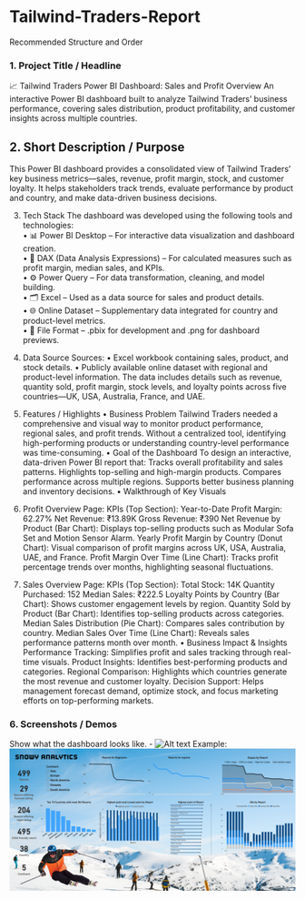 # Tailwind-Traders-Report
Recommended Structure and Order
### 1.	Project Title / Headline
📈 Tailwind Traders Power BI Dashboard: Sales and Profit Overview
An interactive Power BI dashboard built to analyze Tailwind Traders’ business performance, covering sales distribution, product profitability, and customer insights across multiple countries.

## 2. Short Description / Purpose
This Power BI dashboard provides a consolidated view of Tailwind Traders’ key business metrics—sales, revenue, profit margin, stock, and customer loyalty. It helps stakeholders track trends, evaluate performance by product and country, and make data-driven business decisions.

3. Tech Stack
The dashboard was developed using the following tools and technologies:<br>
• 📊 Power BI Desktop – For interactive data visualization and dashboard creation. <br>
• 🧠 DAX (Data Analysis Expressions) – For calculated measures such as profit margin, median sales, and KPIs. <br>
• ⚙️ Power Query – For data transformation, cleaning, and model building. <br>
• 🗂️ Excel – Used as a data source for sales and product details. <br>
• 🌐 Online Dataset – Supplementary data integrated for country and product-level metrics. <br>
• 📁 File Format – .pbix for development and .png for dashboard previews.

5. Data Source
Sources:
• Excel workbook containing sales, product, and stock details.
• Publicly available online dataset with regional and product-level information.
The data includes details such as revenue, quantity sold, profit margin, stock levels, and loyalty points across five countries—UK, USA, Australia, France, and UAE.

7. Features / Highlights
• Business Problem
Tailwind Traders needed a comprehensive and visual way to monitor product performance, regional sales, and profit trends. Without a centralized tool, identifying high-performing products or understanding country-level performance was time-consuming.
• Goal of the Dashboard
To design an interactive, data-driven Power BI report that:
Tracks overall profitability and sales patterns.
Highlights top-selling and high-margin products.
Compares performance across multiple regions.
Supports better business planning and inventory decisions.
• Walkthrough of Key Visuals
1. Profit Overview Page:
KPIs (Top Section):
Year-to-Date Profit Margin: 62.27%
Net Revenue: ₹13.89K
Gross Revenue: ₹390
Net Revenue by Product (Bar Chart): Displays top-selling products such as Modular Sofa Set and Motion Sensor Alarm.
Yearly Profit Margin by Country (Donut Chart): Visual comparison of profit margins across UK, USA, Australia, UAE, and France.
Profit Margin Over Time (Line Chart): Tracks profit percentage trends over months, highlighting seasonal fluctuations.
2. Sales Overview Page:
KPIs (Top Section):
Total Stock: 14K
Quantity Purchased: 152
Median Sales: ₹222.5
Loyalty Points by Country (Bar Chart): Shows customer engagement levels by region.
Quantity Sold by Product (Bar Chart): Identifies top-selling products across categories.
Median Sales Distribution (Pie Chart): Compares sales contribution by country.
Median Sales Over Time (Line Chart): Reveals sales performance patterns month over month.
• Business Impact & Insights
Performance Tracking: Simplifies profit and sales tracking through real-time visuals.
Product Insights: Identifies best-performing products and categories.
Regional Comparison: Highlights which countries generate the most revenue and customer loyalty.
Decision Support: Helps management forecast demand, optimize stock, and focus marketing efforts on top-performing markets.

### 6.	Screenshots / Demos
Show what the dashboard looks like. - ![Alt text](https://github.com/username/repo/assets/image.png)
Example: ![Dashboard Preview](https://github.com/the-mansi-goel/Ski-dashboard/blob/main/Snapshot%20of%20the%20Dahbaord.png)

